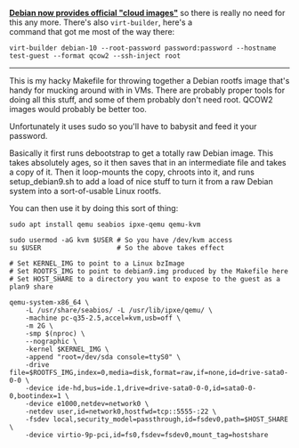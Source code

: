 **[Debian now provides official "cloud images"](https://cloud.debian.org/images/cloud/)** 
so there is really no need for this any more. There's also `virt-builder`, here's a \
command that got me most of the way there:

`virt-builder debian-10 --root-password password:password --hostname test-guest --format qcow2 --ssh-inject root`


-------------------------------------------------------------------------------


This is my hacky Makefile for throwing together a Debian rootfs image that's
handy for mucking around with in VMs. There are probably proper tools for doing
all this stuff, and some of them probably don't need root. QCOW2 images would
probably be better too.

Unfortunately it uses sudo so you'll have to babysit and feed it your password.

Basically it first runs debootstrap to get a totally raw Debian image. This
takes absolutely ages, so it then saves that in an intermediate file and takes a
copy of it. Then it loop-mounts the copy, chroots into it, and runs
setup_debian9.sh to add a load of nice stuff to turn it from a raw Debian system
into a sort-of-usable Linux rootfs.

You can then use it by doing this sort of thing:

```
sudo apt install qemu seabios ipxe-qemu qemu-kvm

sudo usermod -aG kvm $USER # So you have /dev/kvm access
su $USER                   # So the above takes effect

# Set KERNEL_IMG to point to a Linux bzImage
# Set ROOTFS_IMG to point to debian9.img produced by the Makefile here
# Set HOST_SHARE to a directory you want to expose to the guest as a plan9 share

qemu-system-x86_64 \
    -L /usr/share/seabios/ -L /usr/lib/ipxe/qemu/ \
    -machine pc-q35-2.5,accel=kvm,usb=off \
    -m 2G \
    -smp $(nproc) \
    --nographic \
    -kernel $KERNEL_IMG \
    -append "root=/dev/sda console=ttyS0" \
    -drive file=$ROOTFS_IMG,index=0,media=disk,format=raw,if=none,id=drive-sata0-0-0 \
    -device ide-hd,bus=ide.1,drive=drive-sata0-0-0,id=sata0-0-0,bootindex=1 \
    -device e1000,netdev=network0 \
    -netdev user,id=network0,hostfwd=tcp::5555-:22 \
    -fsdev local,security_model=passthrough,id=fsdev0,path=$HOST_SHARE \
    -device virtio-9p-pci,id=fs0,fsdev=fsdev0,mount_tag=hostshare
```
